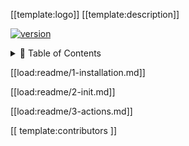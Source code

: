 [[template:logo]] [[template:description]]

[![version](https://img.shields.io/badge/version-[[pkg.version]]-green.svg)](https://semver.org)

<details>
<summary>📖 Table of Contents</summary>
<br />
[[ template:toc ]]
</details>

[[load:readme/1-installation.md]]

[[load:readme/2-init.md]]

[[load:readme/3-actions.md]]

[[ template:contributors ]]